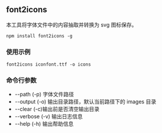## font2icons

本工具将字体文件中的内容抽取并转换为 svg 图标保存。

    npm install font2icons -g

### 使用示例

    font2icons iconfont.ttf -o icons

### 命令行参数

- --path (-p) 字体文件路径
- --output (-o) 输出目录路径，默认当前路径下的 images 目录
- --clear (-c)输出前是否清空输出目录
- --verbose (-v) 输出日志信息
- --help (-h) 输出帮助信息
